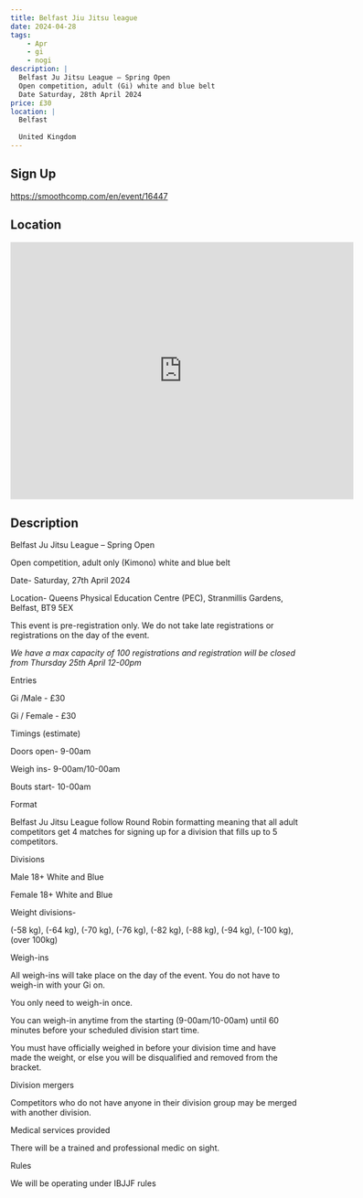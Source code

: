 ```yaml
---
title: Belfast Jiu Jitsu league
date: 2024-04-28
tags:
    - Apr
    - gi 
    - nogi 
description: |
  Belfast Ju Jitsu League – Spring Open
  Open competition, adult (Gi) white and blue belt
  Date Saturday, 28th April 2024
price: £30
location: |
  Belfast
  
  United Kingdom
---
```

## Sign Up
https://smoothcomp.com/en/event/16447

## Location
<iframe src="https://www.google.com/maps/embed?pb=!1m18!1m12!1m3!1d12345.6789!2d-5.9295985!3d54.5807975!2m3!1f0!2f0!3f0!3m2!1i1024!2i768!4f13.1!3m3!1m2!1s0x0%3A0x0!2z54.5807975!5e0!3m2!1sen!2sus!4v1234567890" width="600" height="450" style="border:0;" allowfullscreen="" loading="lazy"></iframe>

## Description
Belfast Ju Jitsu League – Spring Open


Open competition, adult only (Kimono) white and blue belt


Date- Saturday, 27th April 2024


Location- Queens Physical Education Centre (PEC),
Stranmillis Gardens, Belfast, BT9 5EX


This event is pre-registration only. We do not take late
registrations or registrations on the day of the event.


*We have a max capacity of 100 registrations and
registration will be closed from Thursday 25th April 12-00pm*


Entries 


Gi /Male - £30


Gi / Female - £30


Timings (estimate)


Doors open- 9-00am


Weigh ins- 9-00am/10-00am


Bouts start- 10-00am


Format


Belfast Ju Jitsu League follow Round Robin formatting
meaning that all adult competitors get 4 matches for signing up for a division
that fills up to 5 competitors.


Divisions 


Male 18+ White and Blue


Female 18+ White and Blue


Weight divisions-


(-58 kg), (-64 kg), (-70 kg), (-76 kg), (-82 kg), (-88 kg), (-94
kg), (-100 kg), (over 100kg)


Weigh-ins 


All weigh-ins will take place on the day of the event. You
do not have to weigh-in with your Gi on.


You only need to weigh-in once.


You can weigh-in anytime from the starting (9-00am/10-00am)
until 60 minutes before your scheduled division start time.


You must have officially weighed in before your division
time and have made the weight, or else you will be disqualified and removed
from the bracket.


Division mergers 


Competitors who do not have anyone in their division group
may be merged with another division.


Medical services provided


There will be a trained and professional medic on sight.


Rules 


We will be operating under IBJJF rules
